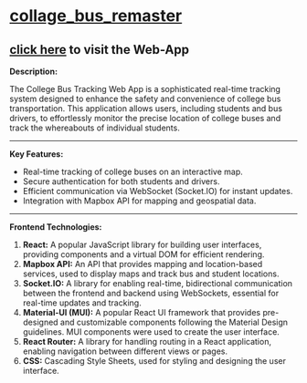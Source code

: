 # [collage_bus_remaster](https://inquisitive-narwhal-2ac7f8.netlify.app/)
[click here](https://inquisitive-narwhal-2ac7f8.netlify.app/) to visit the Web-App
---

**Description:**

The College Bus Tracking Web App is a sophisticated real-time tracking system designed to enhance the safety and convenience of college bus transportation. This application allows users, including students and bus drivers, to effortlessly monitor the precise location of college buses and track the whereabouts of individual students.

---

**Key Features:**

- Real-time tracking of college buses on an interactive map.
- Secure authentication for both students and drivers.
- Efficient communication via WebSocket (Socket.IO) for instant updates.
- Integration with Mapbox API for mapping and geospatial data.

---

**Frontend Technologies:**

1. **React:** A popular JavaScript library for building user interfaces, providing components and a virtual DOM for efficient rendering.
2. **Mapbox API:** An API that provides mapping and location-based services, used to display maps and track bus and student locations.
3. **Socket.IO:** A library for enabling real-time, bidirectional communication between the frontend and backend using WebSockets, essential for real-time updates and tracking.
4. **Material-UI (MUI):** A popular React UI framework that provides pre-designed and customizable components following the Material Design guidelines. MUI components were used to create the user interface.
5. **React Router:** A library for handling routing in a React application, enabling navigation between different views or pages.
6. **CSS:** Cascading Style Sheets, used for styling and designing the user interface.
